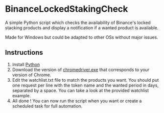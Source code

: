 # BinanceLockedStakingCheck
A simple Python script which checks the availability of Binance's locked stacking products and display a notification if a wanted product is available.

Made for Windows but could be adapted to other OSs without major issues.

## Instructions
1. Install [Python](https://www.python.org/downloads/)
2. Download the version of [chromedriver.exe](https://chromedriver.chromium.org/downloads) that corresponds to your version of Chrome.
3. Edit the watchlist.txt file to match the products you want. You should put one request per line with the token name and the wanted period in days, separated by a space. You can take a look at the provided watchlist example.
4. All done ! You can now run the script when you want or create a scheduled task for full automation.
